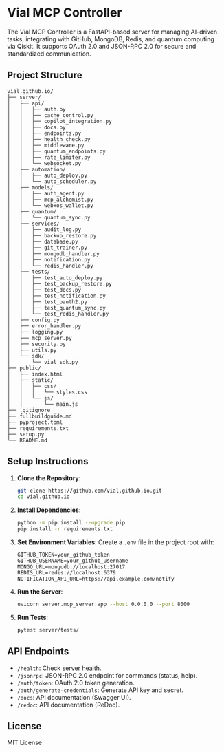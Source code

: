 # Vial MCP Controller

The Vial MCP Controller is a FastAPI-based server for managing AI-driven tasks, integrating with GitHub, MongoDB, Redis, and quantum computing via Qiskit. It supports OAuth 2.0 and JSON-RPC 2.0 for secure and standardized communication.

## Project Structure

```
vial.github.io/
├── server/
│   ├── api/
│   │   ├── auth.py
│   │   ├── cache_control.py
│   │   ├── copilot_integration.py
│   │   ├── docs.py
│   │   ├── endpoints.py
│   │   ├── health_check.py
│   │   ├── middleware.py
│   │   ├── quantum_endpoints.py
│   │   ├── rate_limiter.py
│   │   └── websocket.py
│   ├── automation/
│   │   ├── auto_deploy.py
│   │   └── auto_scheduler.py
│   ├── models/
│   │   ├── auth_agent.py
│   │   ├── mcp_alchemist.py
│   │   └── webxos_wallet.py
│   ├── quantum/
│   │   └── quantum_sync.py
│   ├── services/
│   │   ├── audit_log.py
│   │   ├── backup_restore.py
│   │   ├── database.py
│   │   ├── git_trainer.py
│   │   ├── mongodb_handler.py
│   │   ├── notification.py
│   │   └── redis_handler.py
│   ├── tests/
│   │   ├── test_auto_deploy.py
│   │   ├── test_backup_restore.py
│   │   ├── test_docs.py
│   │   ├── test_notification.py
│   │   ├── test_oauth2.py
│   │   ├── test_quantum_sync.py
│   │   └── test_redis_handler.py
│   ├── config.py
│   ├── error_handler.py
│   ├── logging.py
│   ├── mcp_server.py
│   ├── security.py
│   ├── utils.py
│   └── sdk/
│       └── vial_sdk.py
├── public/
│   ├── index.html
│   ├── static/
│   │   ├── css/
│   │   │   └── styles.css
│   │   └── js/
│   │       └── main.js
├── .gitignore
├── fullbuildguide.md
├── pyproject.toml
├── requirements.txt
├── setup.py
└── README.md
```

## Setup Instructions

1. **Clone the Repository**:
   ```bash
   git clone https://github.com/vial.github.io.git
   cd vial.github.io
   ```

2. **Install Dependencies**:
   ```bash
   python -m pip install --upgrade pip
   pip install -r requirements.txt
   ```

3. **Set Environment Variables**:
   Create a `.env` file in the project root with:
   ```
   GITHUB_TOKEN=your_github_token
   GITHUB_USERNAME=your_github_username
   MONGO_URL=mongodb://localhost:27017
   REDIS_URL=redis://localhost:6379
   NOTIFICATION_API_URL=https://api.example.com/notify
   ```

4. **Run the Server**:
   ```bash
   uvicorn server.mcp_server:app --host 0.0.0.0 --port 8000
   ```

5. **Run Tests**:
   ```bash
   pytest server/tests/
   ```

## API Endpoints

- `/health`: Check server health.
- `/jsonrpc`: JSON-RPC 2.0 endpoint for commands (status, help).
- `/auth/token`: OAuth 2.0 token generation.
- `/auth/generate-credentials`: Generate API key and secret.
- `/docs`: API documentation (Swagger UI).
- `/redoc`: API documentation (ReDoc).

## License

MIT License
